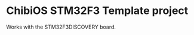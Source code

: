 ChibiOS STM32F3 Template project
================================

Works with the STM32F3DISCOVERY board.

